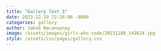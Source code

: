 ```yaml
---
title: "Gallery Test 3"
date: 2023-12-19 22:26:00 -0800
categories: gallery
author: Jakob Nacanaynay
image: /assets/images/girls-who-code/20231108_142624.jpg
style: /assets/css/pages/gallery.css
---
```

